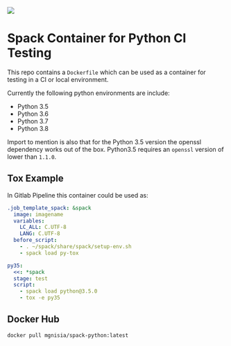 ![](https://img.shields.io/docker/pulls/mgnisia/spack-python)

# Spack Container for Python CI Testing

This repo contains a `Dockerfile` which can be used as a container for testing in a CI or local environment.

Currently the following python environments are include:

- Python 3.5
- Python 3.6
- Python 3.7
- Python 3.8

Import to mention is also that for the Python 3.5 version the openssl dependency works out of the box. Python3.5 requires an `openssl` version of lower than `1.1.0`.


## Tox Example 

In Gitlab Pipeline this container could be used as:

```yaml
.job_template_spack: &spack
  image: imagename
  variables:
    LC_ALL: C.UTF-8
    LANG: C.UTF-8
  before_script:
    - . ~/spack/share/spack/setup-env.sh
    - spack load py-tox

py35:
  <<: *spack
  stage: test
  script:
    - spack load python@3.5.0
    - tox -e py35
```

## Docker Hub

```shell
docker pull mgnisia/spack-python:latest
```
